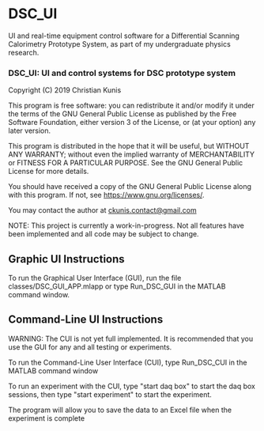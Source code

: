# DSC_UI
UI and real-time equipment control software for a Differential Scanning Calorimetry Prototype System, as part of my undergraduate physics research. 

### DSC_UI: UI and control systems for DSC prototype system
Copyright (C) 2019  Christian Kunis

This program is free software: you can redistribute it and/or modify
it under the terms of the GNU General Public License as published by
the Free Software Foundation, either version 3 of the License, or
(at your option) any later version.

This program is distributed in the hope that it will be useful,
but WITHOUT ANY WARRANTY; without even the implied warranty of
MERCHANTABILITY or FITNESS FOR A PARTICULAR PURPOSE.  See the
GNU General Public License for more details.

You should have received a copy of the GNU General Public License
along with this program. If not, see <https://www.gnu.org/licenses/>.

You may contact the author at ckunis.contact@gmail.com

NOTE: This project is currently a work-in-progress. Not all features have been implemented and all code may be subject to change.

## Graphic UI Instructions

To run the Graphical User Interface (GUI), run the file classes/DSC_GUI_APP.mlapp or type Run_DSC_GUI in the MATLAB command window.


## Command-Line UI Instructions

WARNING: The CUI is not yet full implemented. It is recommended that you use the GUI for any and all testing or experiments.

To run the Command-Line User Interface (CUI), type Run_DSC_CUI in the MATLAB command window

To run an experiment with the CUI,
type "start daq box" to start the daq box sessions,
then type "start experiment" to start the experiment.

The program will allow you to save the data to an Excel file when the experiment is complete
